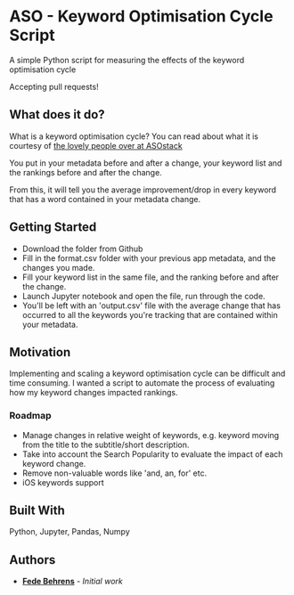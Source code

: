 # ASO - Keyword Optimisation Cycle Script

A simple Python script for measuring the effects of the keyword optimisation cycle

Accepting pull requests!

## What does it do?

What is a keyword optimisation cycle? You can read about what it is courtesy of [the lovely people over at ASOstack](https://asostack.com/keyword-optimization-cycle-5f47388c2b5)

You put in your metadata before and after a change, your keyword list and the rankings before and after the change. 

From this, it will tell you the average improvement/drop in every keyword that has a word contained in your metadata change.

## Getting Started

- Download the folder from Github
- Fill in the format.csv folder with your previous app metadata, and the changes you made.
- Fill your keyword list in the same file, and the ranking before and after the change.
- Launch Jupyter notebook and open the file, run through the code.
- You'll be left with an 'output.csv' file with the average change that has occurred to all the keywords you're tracking that are contained within your metadata. 

## Motivation
Implementing and scaling a keyword optimisation cycle can be difficult and time consuming. I wanted a script to automate the process of evaluating how my keyword changes impacted rankings.

### Roadmap

- Manage changes in relative weight of keywords, e.g. keyword moving from the title to the subtitle/short description.
- Take into account the Search Popularity to evaluate the impact of each keyword change.
- Remove non-valuable words like 'and, an, for' etc.
- iOS keywords support

## Built With
Python, Jupyter, Pandas, Numpy

## Authors

* **[Fede Behrens](linkedin.com/in/behrensfede)** - *Initial work*
